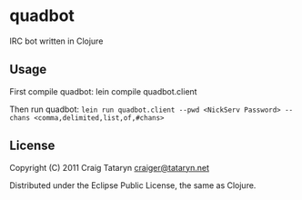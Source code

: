 # quadbot

IRC bot written in Clojure

## Usage
First compile quadbot:
lein compile quadbot.client

Then run quadbot:
`lein run quadbot.client --pwd <NickServ Password> --chans <comma,delimited,list,of,#chans>`

## License

Copyright (C) 2011 Craig Tataryn <craiger@tataryn.net>

Distributed under the Eclipse Public License, the same as Clojure.
